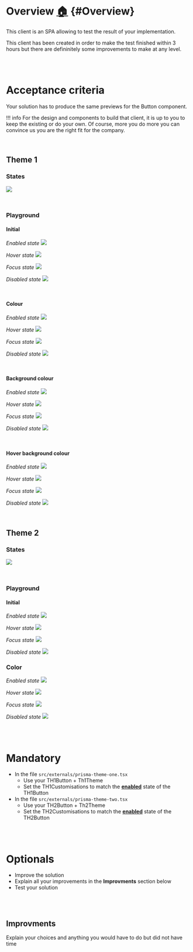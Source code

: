 # Overview [:house:](../../README.md#Challenge) {#Overview}

This client is an SPA allowing to test the result of your implementation.

This client has been created in order to make the test finished within 3 hours but there are defininitely some improvements to make at any level.

<br /><br />

# Acceptance criteria

Your solution has to produce the same previews for the Button component. 

!!! info For the design and components to build that client, it is up to you to keep the existing or do your own. Of course, more you do more you can convince us you are the right fit for the company.

<br />

## Theme 1

### States

![](https://paper-attachments.dropbox.com/s_9B88CA148BFA7516A81DCB4A636D5A2B0DC716BA2BE32DF25B4D3FD6A4A318BB_1646137479514_image.png)

<br />

### Playground
#### Initial

*Enabled state*
![](https://paper-attachments.dropbox.com/s_15C4B1079B7B315BC7D8FC2D05D862B625D4AFB9A934C5B9BDDA9A5A3547313E_1646138805967_image.png)

*Hover state*
![](https://paper-attachments.dropbox.com/s_15C4B1079B7B315BC7D8FC2D05D862B625D4AFB9A934C5B9BDDA9A5A3547313E_1646138820284_image.png)

*Focus state*
![](https://paper-attachments.dropbox.com/s_15C4B1079B7B315BC7D8FC2D05D862B625D4AFB9A934C5B9BDDA9A5A3547313E_1646138833816_image.png)

*Disabled state*
![](https://paper-attachments.dropbox.com/s_15C4B1079B7B315BC7D8FC2D05D862B625D4AFB9A934C5B9BDDA9A5A3547313E_1646138847095_image.png)

<br />

#### Colour

*Enabled state*
![](https://paper-attachments.dropbox.com/s_15C4B1079B7B315BC7D8FC2D05D862B625D4AFB9A934C5B9BDDA9A5A3547313E_1646138902411_image.png)

*Hover state*
![](https://paper-attachments.dropbox.com/s_15C4B1079B7B315BC7D8FC2D05D862B625D4AFB9A934C5B9BDDA9A5A3547313E_1646138913388_image.png) 

*Focus state*
![](https://paper-attachments.dropbox.com/s_15C4B1079B7B315BC7D8FC2D05D862B625D4AFB9A934C5B9BDDA9A5A3547313E_1646138935132_image.png)

*Disabled state*
![](https://paper-attachments.dropbox.com/s_15C4B1079B7B315BC7D8FC2D05D862B625D4AFB9A934C5B9BDDA9A5A3547313E_1646138948833_image.png) 

<br />

#### Background colour

*Enabled state*
![](https://paper-attachments.dropbox.com/s_15C4B1079B7B315BC7D8FC2D05D862B625D4AFB9A934C5B9BDDA9A5A3547313E_1646138994704_image.png)

*Hover state*
![](https://paper-attachments.dropbox.com/s_15C4B1079B7B315BC7D8FC2D05D862B625D4AFB9A934C5B9BDDA9A5A3547313E_1646139007783_image.png)

*Focus state*
![](https://paper-attachments.dropbox.com/s_15C4B1079B7B315BC7D8FC2D05D862B625D4AFB9A934C5B9BDDA9A5A3547313E_1646139019232_image.png)

*Disabled state*
![](https://paper-attachments.dropbox.com/s_15C4B1079B7B315BC7D8FC2D05D862B625D4AFB9A934C5B9BDDA9A5A3547313E_1646139031133_image.png)

<br />

#### Hover background colour

*Enabled state*
![](https://paper-attachments.dropbox.com/s_15C4B1079B7B315BC7D8FC2D05D862B625D4AFB9A934C5B9BDDA9A5A3547313E_1646139080866_image.png)

*Hover state*
![](https://paper-attachments.dropbox.com/s_15C4B1079B7B315BC7D8FC2D05D862B625D4AFB9A934C5B9BDDA9A5A3547313E_1646139092364_image.png)

*Focus state*
![](https://paper-attachments.dropbox.com/s_15C4B1079B7B315BC7D8FC2D05D862B625D4AFB9A934C5B9BDDA9A5A3547313E_1646139105621_image.png)

*Disabled state*
![](https://paper-attachments.dropbox.com/s_15C4B1079B7B315BC7D8FC2D05D862B625D4AFB9A934C5B9BDDA9A5A3547313E_1646139116351_image.png)


<br />

## Theme 2

### States

![](https://paper-attachments.dropbox.com/s_15C4B1079B7B315BC7D8FC2D05D862B625D4AFB9A934C5B9BDDA9A5A3547313E_1646139167435_image.png)

<br />

### Playground
#### Initial

*Enabled state*
![](https://paper-attachments.dropbox.com/s_15C4B1079B7B315BC7D8FC2D05D862B625D4AFB9A934C5B9BDDA9A5A3547313E_1646139207420_image.png)

*Hover state*
![](https://paper-attachments.dropbox.com/s_15C4B1079B7B315BC7D8FC2D05D862B625D4AFB9A934C5B9BDDA9A5A3547313E_1646139220825_image.png)

*Focus state*
![](https://paper-attachments.dropbox.com/s_15C4B1079B7B315BC7D8FC2D05D862B625D4AFB9A934C5B9BDDA9A5A3547313E_1646139234275_image.png)

*Disabled state*
![](https://paper-attachments.dropbox.com/s_15C4B1079B7B315BC7D8FC2D05D862B625D4AFB9A934C5B9BDDA9A5A3547313E_1646139246642_image.png)


### Color

*Enabled state*
![](https://paper-attachments.dropbox.com/s_15C4B1079B7B315BC7D8FC2D05D862B625D4AFB9A934C5B9BDDA9A5A3547313E_1646139293920_image.png)

*Hover state*
![](https://paper-attachments.dropbox.com/s_15C4B1079B7B315BC7D8FC2D05D862B625D4AFB9A934C5B9BDDA9A5A3547313E_1646139306480_image.png)

*Focus state*
![](https://paper-attachments.dropbox.com/s_15C4B1079B7B315BC7D8FC2D05D862B625D4AFB9A934C5B9BDDA9A5A3547313E_1646139316606_image.png)

*Disabled state*
![](https://paper-attachments.dropbox.com/s_15C4B1079B7B315BC7D8FC2D05D862B625D4AFB9A934C5B9BDDA9A5A3547313E_1646139328267_image.png)


<br /><br />

# Mandatory

- In the file `src/externals/prisma-theme-one.tsx`
  - Use your TH1Button + Th1Theme
  - Set the TH1Customisations to match the [**enabled**](../../README.md#States) state of the TH1Button
- In the file `src/externals/prisma-theme-two.tsx`
  - Use your TH2Button + Th2Theme
  - Set the TH2Customisations to match the [**enabled**](../../README.md#States)  state of the TH2Button

<br /><br />

# Optionals

- Improve the solution
- Explain all your improvements in the **Improvments** section below
- Test your solution

<br /><br />

## Improvments

Explain your choices and anything you would have to do but did not have time
